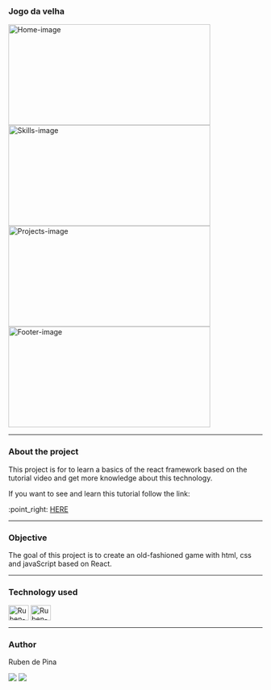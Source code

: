 <h3>Jogo da velha</h3>
<div style="display: inline_block">
    <img align="center" alt="Home-image" height="200" width="400" src="https://user-images.githubusercontent.com/75695011/204330148-5abe7c0a-d9ef-492d-a582-2eaf3eb49f4a.png">
    <img align="center" alt="Skills-image" height="200" width="400" src="https://user-images.githubusercontent.com/75695011/204330155-9eaaaf5d-bcaf-4025-b220-a17b734b5b03.png">
    <img align="center" alt="Projects-image" height="200" width="400" src="https://user-images.githubusercontent.com/75695011/204330159-6dadb9f3-9350-47e9-b5d9-d5fda9bfb05c.png">
    <img align="center" alt="Footer-image" height="200" width="400" src="https://user-images.githubusercontent.com/75695011/204330162-5a78d2b8-936c-400a-a2cb-237b9c502ada.png">
<hr>

<h3>About the project</h3>
<p>This project is for to learn a basics of the react framework based on the tutorial video and get more knowledge about this technology.</p>

<p>If you want to see and learn this tutorial follow the link:</p> :point_right: <a  href="https://www.youtube.com/watch?v=hYv6BM2fWd8&list=PLbDegup5beIcbrOu3pMFmiHrkCdFijxF-&index=1&t=106s">HERE</a>

<hr>

<h3>Objective</h3>
<p>The goal of this project is to create an old-fashioned game with html, css and javaScript based on React.</p>
<hr>

<h3>Technology used</h3>
<p><div style="display: inline_block">
  <img align="center" alt="Ruben-git" height="30" width="40" src="https://cdn.jsdelivr.net/gh/devicons/devicon/icons/git/git-original.svg" />
  <img align="center" alt="Ruben-React" height="30" width="40" src="https://cdn.jsdelivr.net/gh/devicons/devicon/icons/react/react-original-wordmark.svg">
</div></p>
<hr>

<h3>Author</h3>
<p>Ruben de Pina</p>
<p><div>
    <a href = "mailto:rubenpina758@gmail.com"><img src="https://img.shields.io/badge/-Gmail-%23333?style=for-the-badge&logo=gmail&logoColor=white" target="_blank"></a>
   <a href="https://www.linkedin.com/in/ruben-pina-3851b4235/" target="_blank"><img src="https://img.shields.io/badge/-LinkedIn-%230077B5?style=for-the-badge&logo=linkedin&logoColor=white" target="_blank"></a>
</div></p>
